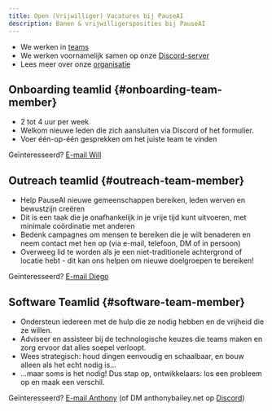 ```yaml
---
title: Open (Vrijwilliger) Vacatures bij PauseAI
description: Banen & vrijwilligersposities bij PauseAI
---
```

 <!-- end of frontmatter metadata, dashes above need to stay -->

- We werken in [teams](/teams)
- We werken voornamelijk samen op onze [Discord-server](https://discord.gg/y9hdAjD83e)
- Lees meer over onze [organisatie](/organisatie)

## Onboarding teamlid {#onboarding-team-member}

- 2 tot 4 uur per week
- Welkom nieuwe leden die zich aansluiten via Discord of het formulier.
- Voer één-op-één gesprekken om het juiste team te vinden

Geïnteresseerd? [E-mail Will](mailto:will@pauseai.info)

## Outreach teamlid {#outreach-team-member}

- Help PauseAI nieuwe gemeenschappen bereiken, leden werven en bewustzijn creëren
- Dit is een taak die je onafhankelijk in je vrije tijd kunt uitvoeren, met minimale coördinatie met anderen
- Bedenk campagnes om mensen te bereiken die je wilt benaderen en neem contact met hen op (via e-mail, telefoon, DM of in persoon)
- Overweeg lid te worden als je een niet-traditionele achtergrond of locatie hebt - dit kan ons helpen om nieuwe doelgroepen te bereiken!

Geïnteresseerd? [E-mail Diego](mailto:diego@pauseai.info)

## Software Teamlid {#software-team-member}

- Ondersteun iedereen met de hulp die ze nodig hebben en de vrijheid die ze willen.
- Adviseer en assisteer bij de technologische keuzes die teams maken en zorg ervoor dat alles soepel verloopt.
- Wees strategisch: houd dingen eenvoudig en schaalbaar, en bouw alleen als het echt nodig is...
- ...maar soms is het nodig! Dus stap op, ontwikkelaars: los een probleem op en maak een verschil.

Geïnteresseerd? [E-mail Anthony](mailto:anthony@pauseai.info) (of DM anthonybailey.net op [Discord](https://discord.gg/y9hdAjD83e))